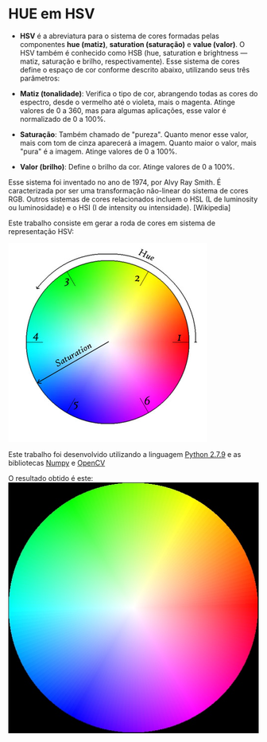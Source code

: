 # HUE em HSV

* **HSV** é a abreviatura para o sistema de cores formadas pelas componentes **hue (matiz)**, **saturation (saturação)** e **value (valor)**. O HSV também é conhecido como HSB (hue, saturation e brightness — matiz, saturação e brilho, respectivamente). Esse sistema de cores define o espaço de cor conforme descrito abaixo, utilizando seus três parâmetros:

* **Matiz (tonalidade)**: Verifica o tipo de cor, abrangendo todas as cores do espectro, desde o vermelho até o violeta, mais o magenta. Atinge valores de 0 a 360, mas para algumas aplicações, esse valor é normalizado de 0 a 100%.
* **Saturação**: Também chamado de "pureza". Quanto menor esse valor, mais com tom de cinza aparecerá a imagem. Quanto maior o valor, mais "pura" é a imagem. Atinge valores de 0 a 100%.
* **Valor (brilho)**: Define o brilho da cor. Atinge valores de 0 a 100%.

Esse sistema foi inventado no ano de 1974, por Alvy Ray Smith. É caracterizada por ser uma transformação não-linear do sistema de cores RGB. Outros sistemas de cores relacionados incluem o HSL (L de luminosity ou luminosidade) e o HSI (I de intensity ou intensidade). [Wikipedia]

Este trabalho consiste em gerar a roda de cores em sistema de representação HSV:

![alt tag](https://raw.githubusercontent.com/thiagorogelio/ProcessamentoDeImagens/master/HUEinHSV/ColorWheel.jpg)

Este trabalho foi desenvolvido utilizando a linguagem [Python 2.7.9](https://www.python.org/) e as bibliotecas [Numpy](http://www.numpy.org/) e [OpenCV](http://opencv.org/)

O resultado obtido é este:
![alt tag](https://raw.githubusercontent.com/thiagorogelio/ProcessamentoDeImagens/master/HUEinHSV/result.jpg)

